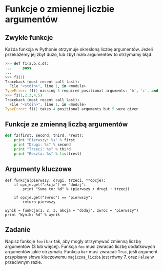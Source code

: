 # Funkcje o zmiennej liczbie argumentów

## Zwykłe funkcje

Każda funkcja w Pythonie otrzymuje określoną liczbę argumentów. Jeżeli przekażemy jej zbyt dużo, lub zbyt mało argumentów to otrzymamy błąd

```python
>>> def f1(a,b,c,d):
...     pass
...
>>> f1(1)
Traceback (most recent call last):
  File "<stdin>", line 1, in <module>
TypeError: f1() missing 3 required positional arguments: 'b', 'c', and 'd'
>>> f1(1,2,3,4,5)
Traceback (most recent call last):
  File "<stdin>", line 1, in <module>
TypeError: f1() takes 4 positional arguments but 5 were given
```

## Funkcje ze zmienną liczbą argumentów

```python
def f2(first, second, third, *rest):
    print "Pierwszy: %s" % first
    print "Drugi: %s" % second
    print "Trzeci: %s" % third
    print "Reszta: %s" % list(rest)
```

## Argumenty kluczowe

```
def funkcja(pierwszy, drugi, trzeci, **opcje):
    if opcje.get("akcja") == "dodaj":
        print "Suma to: %d" % (pierwszy + drugi + trzeci)

    if opcje.get("zwroc") == "pierwszy":
        return pierwszy

wynik = funkcja(1, 2, 3, akcja = "dodaj", zwroc = "pierwszy")
print "Wynik: %d" % wynik
```

## Zadanie

Napisz funkcje `foo` i `bar` tak, aby mogły otrzymywać zmienną liczbę argumentów (3 lub więcej). Funkcja `foo` musi zwracać liczbę dodatkowych argumentów jakie otrzymała. Funkcja `bar` musi zwracać `True`, jeśli argument przypisany słowu kluczowemu `magiczna_liczba` jest równy 7, oraz `False` w przeciwnym razie.
